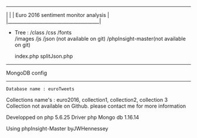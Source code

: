 ﻿ _______________________________________
|									    |
| Euro 2016 sentiment monitor analysis	|
|_______________________________________|

- Tree :
    /class
	/css
    /fonts	
	/images
	/js
	/json (not available on git)
	/phpInsight-master(not available on git)

	index.php
	splitJson.php

 ___________________
 
   MongoDB config
 ___________________

 	Database name : euroTweets
 
 Collections name's : euro2016, collection1, collection2, collection 3
 Collection not available on Github. please contact me for more information

 Developped on php 5.6.25
 Driver php Mongo db 1.16.14

Using phpInsight-Master byJWHennessey
